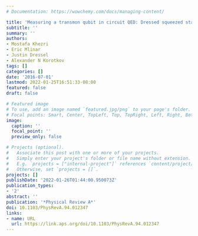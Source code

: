 ```yaml
---
# Documentation: https://wowchemy.com/docs/managing-content/

title: 'Measuring a transmon qubit in circuit QED: Dressed squeezed states'
subtitle: ''
summary: ''
authors:
- Mostafa Khezri
- Eric Mlinar
- Justin Dressel
- Alexander N Korotkov
tags: []
categories: []
date: '2016-07-01'
lastmod: 2022-01-25T16:51:33-08:00
featured: false
draft: false

# Featured image
# To use, add an image named `featured.jpg/png` to your page's folder.
# Focal points: Smart, Center, TopLeft, Top, TopRight, Left, Right, BottomLeft, Bottom, BottomRight.
image:
  caption: ''
  focal_point: ''
  preview_only: false

# Projects (optional).
#   Associate this post with one or more of your projects.
#   Simply enter your project's folder or file name without extension.
#   E.g. `projects = ["internal-project"]` references `content/project/deep-learning/index.md`.
#   Otherwise, set `projects = []`.
projects: []
publishDate: '2022-01-26T01:44:00.950073Z'
publication_types:
- '2'
abstract: ''
publication: '*Physical Review A*'
doi: 10.1103/PhysRevA.94.012347
links:
- name: URL
  url: https://link.aps.org/doi/10.1103/PhysRevA.94.012347
---
```

